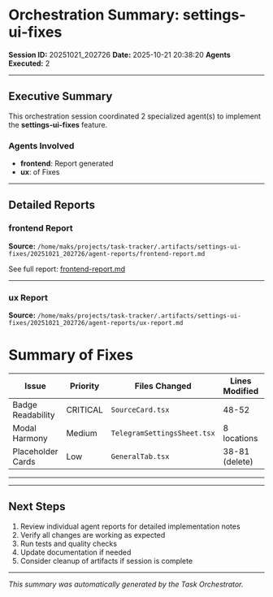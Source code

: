 # Orchestration Summary: settings-ui-fixes

**Session ID:** 20251021_202726
**Date:** 2025-10-21 20:38:20
**Agents Executed:** 2

---

## Executive Summary

This orchestration session coordinated 2 specialized agent(s) to implement the **settings-ui-fixes** feature.

### Agents Involved

- **frontend**: Report generated
- **ux**: of Fixes

---

## Detailed Reports

### frontend Report

**Source:** `/home/maks/projects/task-tracker/.artifacts/settings-ui-fixes/20251021_202726/agent-reports/frontend-report.md`

See full report: [frontend-report.md](/home/maks/projects/task-tracker/.artifacts/settings-ui-fixes/20251021_202726/agent-reports/frontend-report.md)

---

### ux Report

**Source:** `/home/maks/projects/task-tracker/.artifacts/settings-ui-fixes/20251021_202726/agent-reports/ux-report.md`

# Summary of Fixes

| Issue | Priority | Files Changed | Lines Modified | Impact |
|-------|----------|---------------|----------------|--------|
| Badge Readability | CRITICAL | `SourceCard.tsx` | 48-52 | WCAG AA compliance |
| Modal Harmony | Medium | `TelegramSettingsSheet.tsx` | 8 locations | Professional polish |
| Placeholder Cards | Low | `GeneralTab.tsx` | 38-81 (delete) | Scope alignment |

---

---

## Next Steps

1. Review individual agent reports for detailed implementation notes
2. Verify all changes are working as expected
3. Run tests and quality checks
4. Update documentation if needed
5. Consider cleanup of artifacts if session is complete

---

*This summary was automatically generated by the Task Orchestrator.*
